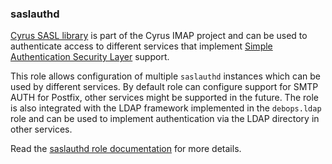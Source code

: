 ### saslauthd

[Cyrus SASL library](https://www.cyrusimap.org/sasl/) is part of the
Cyrus IMAP project and can be used to authenticate access to different
services that implement [Simple Authentication Security
Layer](https://en.wikipedia.org/wiki/Simple_Authentication_and_Security_Layer)
support.

This role allows configuration of multiple `saslauthd` instances which
can be used by different services. By default role can configure support
for SMTP AUTH for Postfix, other services might be supported in the
future. The role is also integrated with the LDAP framework implemented
in the `debops.ldap` role and can be used to implement authentication
via the LDAP directory in other services.

Read the [saslauthd role documentation](https://docs.debops.org/en/stable-3.0/ansible/roles/saslauthd/) for more details.
